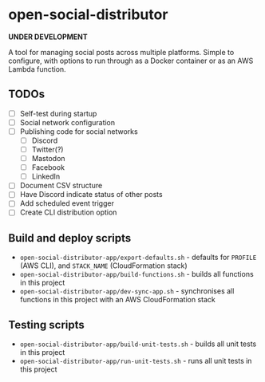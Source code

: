 # open-social-distributor

**UNDER DEVELOPMENT**

A tool for managing social posts across multiple platforms. Simple to configure, with options to run through as a Docker container or as an AWS Lambda function.

## TODOs

- [ ] Self-test during startup
- [ ] Social network configuration
- [ ] Publishing code for social networks
    - [ ] Discord
    - [ ] Twitter(?)
    - [ ] Mastodon
    - [ ] Facebook
    - [ ] LinkedIn
- [ ] Document CSV structure
- [ ] Have Discord indicate status of other posts
- [ ] Add scheduled event trigger
- [ ] Create CLI distribution option

## Build and deploy scripts

* `open-social-distributor-app/export-defaults.sh` - defaults for `PROFILE` (AWS CLI), and `STACK_NAME` (CloudFormation stack)
* `open-social-distributor-app/build-functions.sh` - builds all functions in this project
* `open-social-distributor-app/dev-sync-app.sh` - synchronises all functions in this project with an AWS CloudFormation stack

## Testing scripts

* `open-social-distributor-app/build-unit-tests.sh` - builds all unit tests in this project
* `open-social-distributor-app/run-unit-tests.sh` - runs all unit tests in this project
